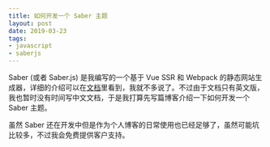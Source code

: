 ```yaml
---
title: 如何开发一个 Saber 主题
layout: post
date: 2019-03-23
tags:
- javascript
- saberjs
---
```


Saber (或者 Saber.js) 是我编写的一个基于 Vue SSR 和 Webpack 的静态网站生成器，详细的介绍可以在[文档](https://saberjs.org/docs/)里看到，我就不多说了。不过由于文档只有英文版，我也暂时没有时间写中文文档，于是我打算先写篇博客介绍一下如何开发一个 Saber 主题。

虽然 Saber 还在开发中但是作为个人博客的日常使用也已经足够了，虽然可能坑比较多，不过我会免费提供客户支持。